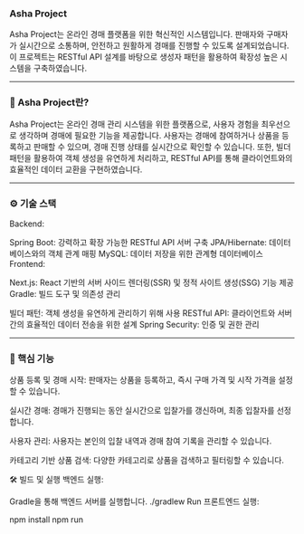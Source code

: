 ### Asha Project
Asha Project는 온라인 경매 플랫폼을 위한 혁신적인 시스템입니다. 판매자와 구매자가 실시간으로 소통하며, 안전하고 원활하게 경매를 진행할 수 있도록 설계되었습니다. 이 프로젝트는 RESTful API 설계를 바탕으로 생성자 패턴을 활용하여 확장성 높은 시스템을 구축하였습니다.

---

### 🚀 Asha Project란?
Asha Project는 온라인 경매 관리 시스템을 위한 플랫폼으로, 사용자 경험을 최우선으로 생각하며 경매에 필요한 기능을 제공합니다. 사용자는 경매에 참여하거나 상품을 등록하고 판매할 수 있으며, 경매 진행 상태를 실시간으로 확인할 수 있습니다. 또한, 빌더 패턴을 활용하여 객체 생성을 유연하게 처리하고, RESTful API를 통해 클라이언트와의 효율적인 데이터 교환을 구현하였습니다.

---

### ⚙️ 기술 스택
Backend:

Spring Boot: 강력하고 확장 가능한 RESTful API 서버 구축
JPA/Hibernate: 데이터베이스와의 객체 관계 매핑
MySQL: 데이터 저장을 위한 관계형 데이터베이스
Frontend:

Next.js: React 기반의 서버 사이드 렌더링(SSR) 및 정적 사이트 생성(SSG) 기능 제공
Gradle: 빌드 도구 및 의존성 관리

빌더 패턴: 객체 생성을 유연하게 관리하기 위해 사용
RESTful API: 클라이언트와 서버 간의 효율적인 데이터 전송을 위한 설계
Spring Security: 인증 및 권한 관리

---

### 🎯 핵심 기능
상품 등록 및 경매 시작: 판매자는 상품을 등록하고, 즉시 구매 가격 및 시작 가격을 설정할 수 있습니다.

실시간 경매: 경매가 진행되는 동안 실시간으로 입찰가를 갱신하며, 최종 입찰자를 선정합니다.

사용자 관리: 사용자는 본인의 입찰 내역과 경매 참여 기록을 관리할 수 있습니다.

카테고리 기반 상품 검색: 다양한 카테고리로 상품을 검색하고 필터링할 수 있습니다.

🛠 빌드 및 실행
백엔드 실행:

Gradle을 통해 백엔드 서버를 실행합니다.
./gradlew Run 
프론트엔드 실행:

npm install 
npm run


